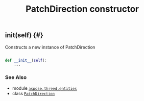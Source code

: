 ﻿---
title: PatchDirection constructor
second_title: Aspose.3D for Python via .NET API References
description: 
type: docs
weight: 10
url: /python-net/aspose.threed.entities/patchdirection/__init__/
is_root: false
---

## __init__(self) {#}

Constructs a new instance of PatchDirection



```python

def __init__(self):
    ...
```





### See Also
* module [`aspose.threed.entities`](../../)
* class [`PatchDirection`](/3d/python-net/aspose.threed.entities/patchdirection)
